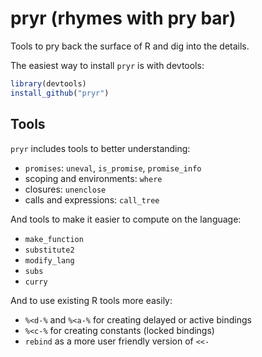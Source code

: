 # pryr (rhymes with pry bar)

Tools to pry back the surface of R and dig into the details. 

The easiest way to install `pryr` is with devtools:

```R
library(devtools)
install_github("pryr")
```

## Tools

`pryr` includes tools to better understanding:

* `promises`: `uneval`, `is_promise`, `promise_info`
* scoping and environments: `where`
* closures: `unenclose`
* calls and expressions: `call_tree`

And tools to make it easier to compute on the language:

* `make_function`
* `substitute2`
* `modify_lang`
* `subs`
* `curry`

And to use existing R tools more easily:

* `%<d-%` and `%<a-%` for creating delayed or active bindings
* `%<c-%` for creating constants (locked bindings)
* `rebind` as a more user friendly version of `<<-`